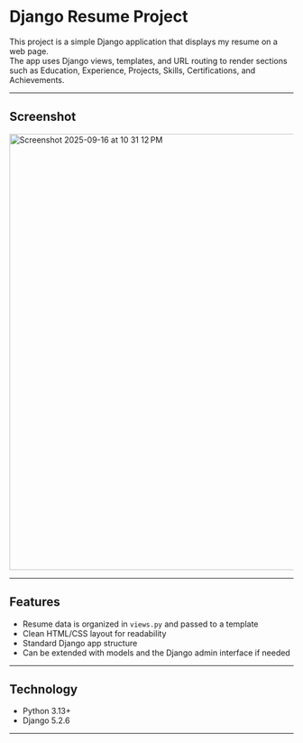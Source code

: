 # Django Resume Project

This project is a simple Django application that displays my resume on a web page.  
The app uses Django views, templates, and URL routing to render sections such as Education, Experience, Projects, Skills, Certifications, and Achievements.

---

## Screenshot
<img width="613" height="773" alt="Screenshot 2025-09-16 at 10 31 12 PM" src="https://github.com/user-attachments/assets/57d85d60-0097-4003-916a-33c5e173e541" />

---

## Features
- Resume data is organized in `views.py` and passed to a template
- Clean HTML/CSS layout for readability
- Standard Django app structure
- Can be extended with models and the Django admin interface if needed

---

## Technology
- Python 3.13+
- Django 5.2.6

---

